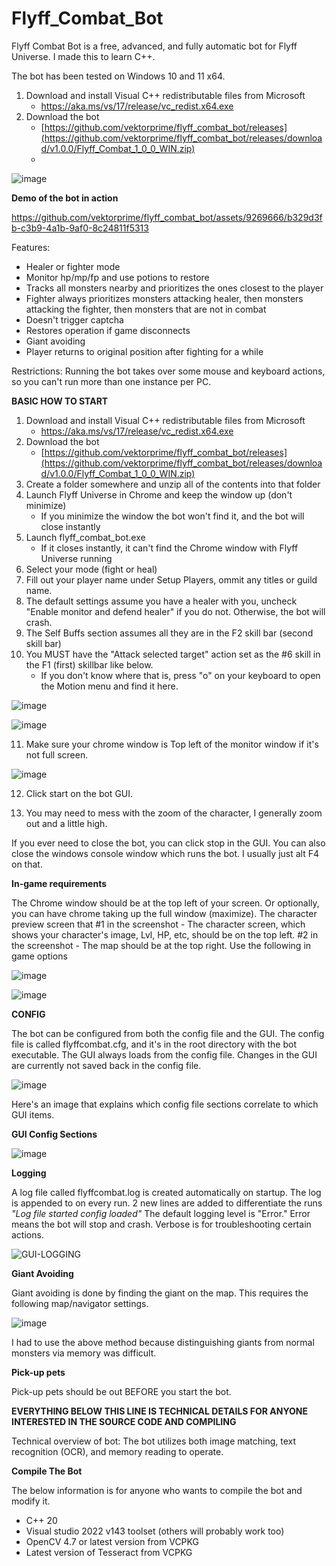 # Flyff_Combat_Bot

Flyff Combat Bot is a free, advanced, and fully automatic bot for Flyff Universe. I made this to learn C++.

The bot has been tested on Windows 10 and 11 x64.


1. Download and install Visual C++ redistributable files from Microsoft 
    - https://aka.ms/vs/17/release/vc_redist.x64.exe
2. Download the bot
    - [https://github.com/vektorprime/flyff_combat_bot/releases](https://github.com/vektorprime/flyff_combat_bot/releases/download/v1.0.0/Flyff_Combat_1_0_0_WIN.zip)
    - 
![image](https://github.com/vektorprime/flyff_combat_bot/assets/9269666/593e0107-f18d-4cc9-82a8-6dc31f42acb6)


**Demo of the bot in action**

https://github.com/vektorprime/flyff_combat_bot/assets/9269666/b329d3fb-c3b9-4a1b-9af0-8c24811f5313



Features:

* Healer or fighter mode
* Monitor hp/mp/fp and use potions to restore
* Tracks all monsters nearby and prioritizes the ones closest to the player
* Fighter always prioritizes monsters attacking healer, then monsters attacking the fighter, then monsters that are not in combat
* Doesn't trigger captcha
* Restores operation if game disconnects
* Giant avoiding
* Player returns to original position after fighting for a while

Restrictions:
Running the bot takes over some mouse and keyboard actions, so you can't run more than one instance per PC.



**BASIC HOW TO START**


1. Download and install Visual C++ redistributable files from Microsoft 
    - https://aka.ms/vs/17/release/vc_redist.x64.exe
2. Download the bot
    - [https://github.com/vektorprime/flyff_combat_bot/releases](https://github.com/vektorprime/flyff_combat_bot/releases/download/v1.0.0/Flyff_Combat_1_0_0_WIN.zip)
3. Create a folder somewhere and unzip all of the contents into that folder
4. Launch Flyff Universe in Chrome and keep the window up (don't minimize)
     - If you minimize the window the bot won't find it, and the bot will close instantly
5. Launch flyff_combat_bot.exe
    - If it closes instantly, it can't find the Chrome window with Flyff Universe running
6. Select your mode (fight or heal)
7. Fill out your player name under Setup Players, ommit any titles or guild name.
8. The default settings assume you have a healer with you, uncheck "Enable monitor and defend healer" if you do not. Otherwise, the bot will crash.
9. The Self Buffs section assumes all they are in the F2 skill bar (second skill bar)
10. You MUST have the "Attack selected target" action set as the #6 skill in the F1 (first) skillbar like below.
    - If you don't know where that is, press "o" on your keyboard to open the Motion menu and find it here.

![image](https://github.com/vektorprime/flyff_combat_bot/assets/9269666/df466c0c-e85d-47bc-bd18-d595f4ccbc71)

![image](https://github.com/vektorprime/flyff_combat_bot/assets/9269666/bb1a375e-3201-4fab-9b45-9201b1c0ca74)

11. Make sure your chrome window is Top left of the monitor window if it's not full screen.

![image](https://github.com/vektorprime/flyff_combat_bot/assets/9269666/78042bcd-bcdf-41bf-9c4e-d2386bea3376)

12. Click start on the bot GUI.

13. You may need to mess with the zoom of the character, I generally zoom out and a little high.

If you ever need to close the bot, you can click stop in the GUI. You can also close the windows console window which runs the bot. I usually just alt F4 on that.

**In-game requirements**

The Chrome window should be at the top left of your screen. Or optionally, you can have chrome taking up the full window (maximize). 
The character preview screen that
#1 in the screenshot -  The character screen, which shows your character's image, Lvl, HP, etc, should be on the top left.
#2 in the screenshot - The map should be at the top right.
Use the following in game options

![image](https://github.com/vektorprime/flyff_combat_bot/assets/9269666/afa87303-7601-4f0f-8610-3c4a888c8ec6)

![image](https://github.com/vektorprime/flyff_combat_bot/assets/9269666/9cce45ad-ab40-447b-a640-6b26cf43b3af)



**CONFIG**

The bot can be configured from both the config file and the GUI. The config file is called flyffcombat.cfg, and it's in the root directory with the bot executable.
The GUI always loads from the config file. Changes in the GUI are currently not saved back in the config file.

![image](https://github.com/vektorprime/flyff_combat_bot/assets/9269666/fcfc73b3-9d31-4bcb-83b7-b1cc710eb427)






Here's an image that explains which config file sections correlate to which GUI items.


**GUI Config Sections**

![image](https://github.com/vektorprime/flyff_combat_bot/assets/9269666/c622df99-cf7e-4ae5-bcdd-a7cdf442f9e5)



**Logging**

A log file called flyffcombat.log is created automatically on startup. The log is appended to on every run.
2 new lines are added to differentiate the runs
_"Log file started 
config loaded"_
The default logging level is "Error." Error means the bot will stop and crash. Verbose is for troubleshooting certain actions.

![GUI-LOGGING](https://github.com/vektorprime/flyff_combat_bot/assets/9269666/57b045b3-5e43-4a5b-ab4d-e0f67b429097)



**Giant Avoiding**

Giant avoiding is done by finding the giant on the map. This requires the following map/navigator settings.

![image](https://github.com/vektorprime/flyff_combat_bot/assets/9269666/a61af687-1e25-4faa-b17a-06830321dc2f)

I had to use the above method because distinguishing giants from normal monsters via memory was difficult. 

**Pick-up pets**

Pick-up pets should be out BEFORE you start the bot.

**EVERYTHING BELOW THIS LINE IS TECHNICAL DETAILS FOR ANYONE INTERESTED IN THE SOURCE CODE AND COMPILING**


Technical overview of bot:
The bot utilizes both image matching, text recognition (OCR), and memory reading to operate.

**Compile The Bot**

The below information is for anyone who wants to compile the bot and modify it.

* C++ 20
* Visual studio 2022 v143 toolset (others will probably work too)
* OpenCV 4.7 or latest version from VCPKG
* Latest version of Tesseract from VCPKG

